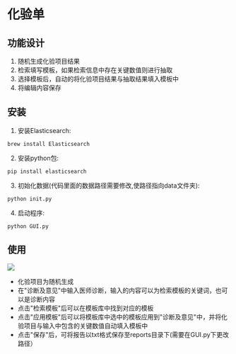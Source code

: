 # 化验单

## 功能设计

1. 随机生成化验项目结果
2. 检索填写模板，如果检索信息中存在关键数值则进行抽取
3. 选择模板后，自动的将化验项目结果与抽取结果填入模板中
4. 将编辑内容保存

## 安装

1. 安装Elasticsearch:
```
brew install Elasticsearch
```
2. 安装python包:
```
pip install elasticsearch
```
3. 初始化数据(代码里面的数据路径需要修改,使路径指向data文件夹): 
```
python init.py
```
4. 启动程序:
```
python GUI.py
```

## 使用

![](https://github.com/zhangjiatao/Hospital-Report-Demo/blob/master/img/1.png)

* 化验项目为随机生成
* 在"诊断及意见"中输入医师诊断，输入的内容可以为检索模板的关键词，也可以是诊断内容
* 点击"检索模板"后可以在模板库中找到对应的模板
* 点击"应用模板"后可以将模板库中选中的模板应用到"诊断及意见"中，并将化验项目与输入中包含的关键数值自动填入模板中
* 点击"保存"后，可将报告以txt格式保存至reports目录下(需要在GUI.py下更改路径）
